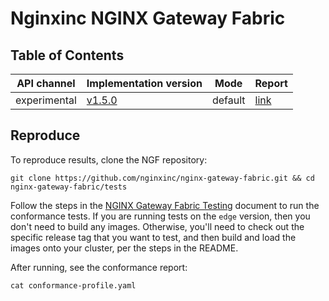 # Nginxinc NGINX Gateway Fabric

## Table of Contents

| API channel  | Implementation version                                                         | Mode    | Report                                       |
|--------------|--------------------------------------------------------------------------------|---------|----------------------------------------------|
| experimental | [v1.5.0](https://github.com/nginxinc/nginx-gateway-fabric/releases/tag/v1.5.0) | default | [link](./experimental-1.5.0-default-report.yaml) |

## Reproduce

To reproduce results, clone the NGF repository:

```shell
git clone https://github.com/nginxinc/nginx-gateway-fabric.git && cd nginx-gateway-fabric/tests
```

Follow the steps in the [NGINX Gateway Fabric Testing](https://github.com/nginxinc/nginx-gateway-fabric/blob/main/tests/README.md) document to run the conformance tests. If you are running tests on the `edge` version, then you don't need to build any images. Otherwise, you'll need to check out the specific release tag that you want to test, and then build and load the images onto your cluster, per the steps in the README.

After running, see the conformance report:

```shell
cat conformance-profile.yaml
```
